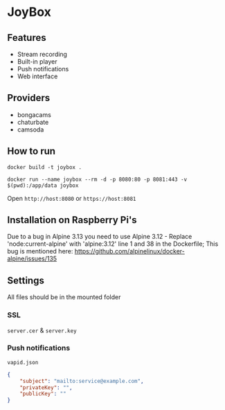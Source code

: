 # JoyBox
## Features
+ Stream recording
+ Built-in player
+ Push notifications
+ Web interface
## Providers
+ bongacams
+ chaturbate
+ camsoda
## How to run
`docker build -t joybox .`

`docker run --name joybox --rm -d -p 8080:80 -p 8081:443 -v $(pwd):/app/data joybox`

Open `http://host:8080` or `https://host:8081`

## Installation on Raspberry Pi's
Due to a bug in Alpine 3.13 you need to use Alpine 3.12 - Replace 'node:current-alpine' with 'alpine:3.12' line 1 and 38 in the Dockerfile;
This bug is mentioned here: https://github.com/alpinelinux/docker-alpine/issues/135

## Settings
All files should be in the mounted folder
### SSL

`server.cer` & `server.key`

### Push notifications

`vapid.json`
```json
{
    "subject": "mailto:service@example.com",
    "privateKey": "",
    "publicKey": ""
}
```
